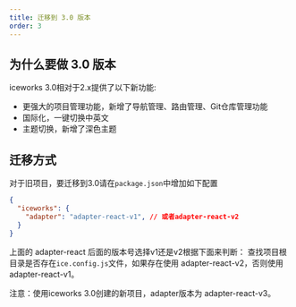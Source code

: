 ```yaml
---
title: 迁移到 3.0 版本
order: 3
---
```


## 为什么要做 3.0 版本

iceworks 3.0相对于2.x提供了以下新功能:

* 更强大的项目管理功能，新增了导航管理、路由管理、Git仓库管理功能
* 国际化，一键切换中英文
* 主题切换，新增了深色主题

## 迁移方式

对于旧项目，要迁移到3.0请在`package.json`中增加如下配置

```json
{
  "iceworks": {
    "adapter": "adapter-react-v1", // 或者adapter-react-v2
  }
}
```
上面的 adapter-react 后面的版本号选择v1还是v2根据下面来判断：
查找项目根目录是否存在`ice.config.js`文件，如果存在使用 adapter-react-v2，否则使用 adapter-react-v1。

注意：使用iceworks 3.0创建的新项目，adapter版本为 adapter-react-v3。


